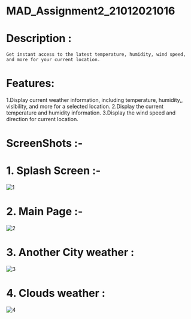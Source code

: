 # MAD_Assignment2_21012021016

# Description :
    Get instant access to the latest temperature, humidity, wind speed, and more for your current location.

# Features:
1.Display current weather information, including temperature, humidity,, visibility, and more for a selected location.
2.Display the current temperature and humidity information. 
3.Display the  wind speed and direction for current location.

# ScreenShots :-

# 1. Splash Screen :-

![1](https://github.com/DarshilChodvadiya193/MAD_Assignment2_21012021016/assets/98377643/a424b6f9-0e81-4a96-90e4-d33069f42a4d)

# 2. Main Page :-
![2](https://github.com/DarshilChodvadiya193/MAD_Assignment2_21012021016/assets/98377643/d3f5b3b6-bd66-460b-9a39-6125ef25203d)

# 3. Another City weather :
![3](https://github.com/DarshilChodvadiya193/MAD_Assignment2_21012021016/assets/98377643/20ad8cb5-b947-4911-9296-b3ff46c11797)

# 4. Clouds weather :
![4](https://github.com/DarshilChodvadiya193/MAD_Assignment2_21012021016/assets/98377643/9c5dc06d-9da8-4938-a0d0-1f66fc262215)
